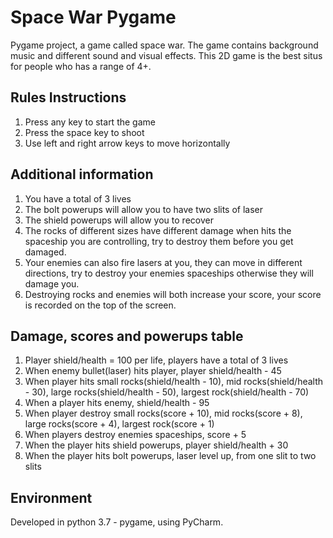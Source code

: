 # Space War Pygame
Pygame project, a game called space war. The game contains background music and different sound and visual effects. This 2D game is the best situs for people who has a range of 4+. 

## Rules Instructions
1. Press any key to start the game
2. Press the space key to shoot
3. Use left and right arrow keys to move horizontally

## Additional information
1. You have a total of 3 lives
2. The bolt powerups will allow you to have two slits of laser
3. The shield powerups will allow you to recover
4. The rocks of different sizes have different damage when hits the spaceship you are controlling, try to destroy them before you get damaged.
5. Your enemies can also fire lasers at you, they can move in different directions, try to destroy your enemies spaceships otherwise they will damage you.
6. Destroying rocks and enemies will both increase your score, your score is recorded on the top of the screen.

## Damage, scores and powerups table
1. Player shield/health = 100 per life, players have a total of 3 lives
2. When enemy bullet(laser) hits player, player shield/health - 45
3. When player hits small rocks(shield/health - 10), mid rocks(shield/health - 30), large rocks(shield/health - 50), largest rock(shield/health - 70)
4. When a player hits enemy, shield/health - 95
5. When player destroy small rocks(score + 10), mid rocks(score + 8), large rocks(score + 4), largest rock(score + 1)
6. When players destroy enemies spaceships, score + 5
7. When the player hits shield powerups, player shield/health + 30
8. When the player hits bolt powerups, laser level up, from one slit to two slits

## Environment
Developed in python 3.7 - pygame, using PyCharm.

